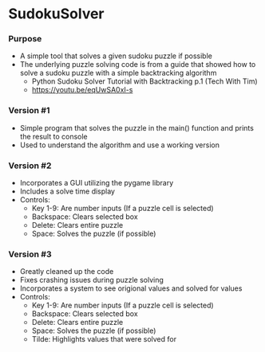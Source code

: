 # SudokuSolver

### Purpose
* A simple tool that solves a given sudoku puzzle if possible
* The underlying puzzle solving code is from a guide that showed how to solve a sudoku puzzle with a simple backtracking algorithm
  * Python Sudoku Solver Tutorial with Backtracking p.1 (Tech With Tim)
  * https://youtu.be/eqUwSA0xI-s


### Version #1
* Simple program that solves the puzzle in the main() function and prints the result to console
* Used to understand the algorithm and use a working version

### Version #2
* Incorporates a GUI utilizing the pygame library
* Includes a solve time display
* Controls:
  * Key 1-9: Are number inputs (If a puzzle cell is selected)
  * Backspace: Clears selected box
  * Delete: Clears entire puzzle
  * Space: Solves the puzzle (if possible)

### Version #3
* Greatly cleaned up the code
* Fixes crashing issues during puzzle solving
* Incorporates a system to see origional values and solved for values
* Controls:
  * Key 1-9: Are number inputs (If a puzzle cell is selected)
  * Backspace: Clears selected box
  * Delete: Clears entire puzzle
  * Space: Solves the puzzle (if possible)
  * Tilde: Highlights values that were solved for
